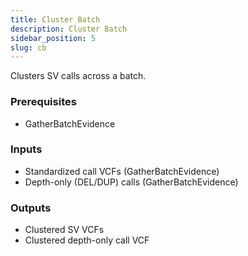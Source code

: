 ```yaml
---
title: Cluster Batch
description: Cluster Batch
sidebar_position: 5
slug: cb
---
```


Clusters SV calls across a batch.

### Prerequisites

- GatherBatchEvidence


### Inputs

- Standardized call VCFs (GatherBatchEvidence)
- Depth-only (DEL/DUP) calls (GatherBatchEvidence)

### Outputs

- Clustered SV VCFs
- Clustered depth-only call VCF
